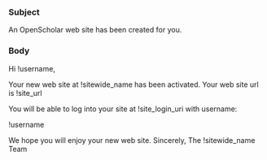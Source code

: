 ### Subject

An OpenScholar web site has been created for you.

### Body

Hi !username,

Your new web site at !sitewide_name has been activated. Your web site url is !site_url

You will be able to log into your site at !site_login_uri with username:

!username

We hope you will enjoy your new web site. Sincerely,
The !sitewide_name Team
